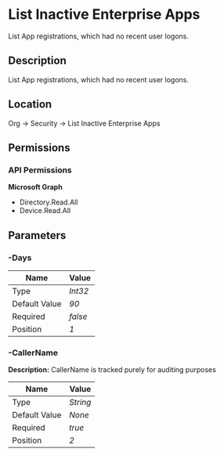 # List Inactive Enterprise Apps

List App registrations, which had no recent user logons.

## Description

List App registrations, which had no recent user logons.

## Location

Org &rarr; Security &rarr; List Inactive Enterprise Apps

## Permissions

### API Permissions

**Microsoft Graph**
- Directory.Read.All
- Device.Read.All

## Parameters

### -Days

| Name | Value |
|---|---|
| Type | _Int32_ |
| Default Value | _90_ |
| Required | _false_ |
| Position | _1_ |

### -CallerName

**Description:** CallerName is tracked purely for auditing purposes 

| Name | Value |
|---|---|
| Type | _String_ |
| Default Value | _None_ |
| Required | _true_ |
| Position | _2_ |


